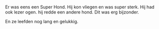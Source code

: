 Er was eens een Super Hond. 
Hij kon vliegen en was super sterk. 
Hij had ook lezer ogen. 
hij redde een andere hond. 
Dit was erg bijzonder.

En ze leefden nog lang en gelukkig.
